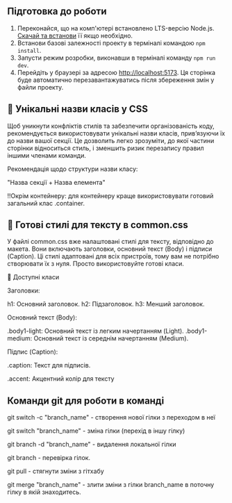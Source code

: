 ## Підготовка до роботи

1. Переконайся, що на комп'ютері встановлено LTS-версію Node.js.
   [Скачай та встанови](https://nodejs.org/en/) її якщо необхідно.
2. Встанови базові залежності проекту в терміналі командою `npm install`.
3. Запусти режим розробки, виконавши в терміналі команду `npm run dev`.
4. Перейдіть у браузері за адресою
   [http://localhost:5173](http://localhost:5173). Ця сторінка буде автоматично
   перезавантажуватись після збереження змін у файли проекту.

## 🔑 Унікальні назви класів у CSS

Щоб уникнути конфліктів стилів та забезпечити організованість коду, рекомендується використовувати унікальні назви класів, прив’язуючи їх до назви вашої секції. Це дозволить легко зрозуміти, до якої частини сторінки відноситься стиль, і зменшить ризик перезапису правил іншими членами команди.

Рекомендація щодо структури назви класу:

"Назва секції + Назва елемента"

!!Окрім контейнеру: для контейнеру краще використовувати готовий загальний клас .container.

## 📌 Готові стилі для тексту в common.css
У файлі common.css вже налаштовані стилі для тексту, відповідно до макета. Вони включають заголовки, основний текст (Body) і підписи (Caption). Ці стилі адаптовані для всіх пристроїв, тому вам не потрібно створювати їх з нуля. Просто використовуйте готові класи.

🎨 Доступні класи

Заголовки:

h1: Основний заголовок.
h2: Підзаголовок.
h3: Менший заголовок.

Основний текст (Body):

.body1-light: Основний текст із легким начертанням (Light).
.body1-medium: Основний текст із середнім начертанням (Medium).

Підпис (Caption):

.caption: Текст для підписів.

.accent: Акцентний колір для тексту

## Команди git для роботи в команді

git switch -c "branch_name" - створення нової гілки з переходом в неї

git switch "branch_name"    - зміна гілки (перехід в іншу гілку)

git branch -d "branch_name" - видалення локальної гілки

git branch                  - перевірка гілок.

git pull                    - стягнути зміни з гітхабу

git merge "branch_name"     - злити зміни з гілки branch_name в поточну гілку в якій знаходитесь.
